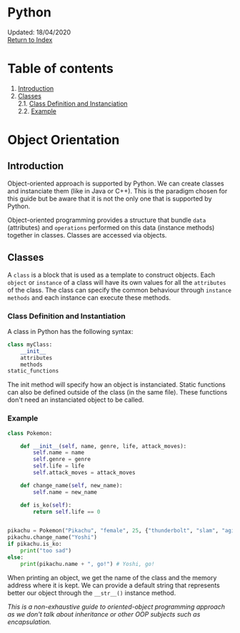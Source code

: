 Python
=========================
Updated: 18/04/2020\
[Return to Index](./00_python_index.md)

# Table of contents

1. [Introduction](#introduction)
2. [Classes](#classes)\
2.1. [Class Definition and Instanciation](#class-definition-and-instantiation)\
2.2. [Example](#example)

# Object Orientation

## Introduction

Object-oriented approach is supported by Python. We can create classes and instanciate them (like in Java or C++). This is the paradigm chosen for this guide but be aware that it is not the only one that is supported by Python.

Object-oriented programming provides a structure that bundle ``data`` (attributes) and ``operations`` performed on this data (instance methods) together in classes. Classes are accessed via objects.

## Classes

A ``class`` is a block that is used as a template to construct objects. Each ``object`` or ``instance`` of a class will have its own values for all the ``attributes`` of the class. The class can specify the common behaviour through ``instance methods`` and each instance can execute these methods.

### Class Definition and Instantiation

A class in Python has the following syntax:

```python
class myClass:
	__init__
	attributes
	methods
static_functions
```

The init method will specify how an object is instanciated. Static functions can also be defined outside of the class (in the same file). These functions don't need an instanciated object to be called.

### Example

```python
class Pokemon:

	def __init__(self, name, genre, life, attack_moves):
		self.name = name
		self.genre = genre
		self.life = life
		self.attack_moves = attack_moves

	def change_name(self, new_name):
		self.name = new_name

	def is_ko(self):
		return self.life == 0


pikachu = Pokemon("Pikachu", "female", 25, {"thunderbolt", "slam", "agility", "thunder"})
pikachu.change_name("Yoshi")
if pikachu.is_ko:
	print("too sad")
else:
	print(pikachu.name + ", go!") # Yoshi, go!
```

When printing an object, we get the name of the class and the memory address where it is kept. We can provide a default string that represents better our object through the ``__str__()`` instance method.

*This is a non-exhaustive guide to oriented-object programming approach as we don't talk about inheritance or other OOP subjects such as encapsulation.*